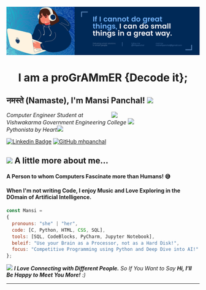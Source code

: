 ![Welcome to Mansi Panchal's Github Profile](./imgs/banner/MHPanchal_Banner.png)


<h1 align="center">
  I am a proGrAMmER {Decode it};
</h1>

<h2> नमस्ते (Namaste), I'm Mansi Panchal! <img src="https://media.giphy.com/media/mGcNjsfWAjY5AEZNw6/giphy.gif" width="50"></h2>
<img align='right' src="https://media.giphy.com/media/ieyl9zmCjO4b4t6qoY/giphy.gif" width="230">
<p><em>Computer Engineer Student at Vishwakarma Government Engineering College <img src="https://media.giphy.com/media/fYSnHlufseco8Fh93Z/giphy.gif" width="30">
  </br>Pythonista by Heart<img src="https://media.giphy.com/media/WUlplcMpOCEmTGBtBW/giphy.gif" width="30"> 
</em></p>

[![Linkedin Badge](https://img.shields.io/badge/-mhpanchal-blue?style=social&logo=Linkedin&logoColor=blue&link=https://www.linkedin.com/in/mhpanchal/)](https://www.linkedin.com/in/mhpanchal/)
[![GitHub mhpanchal](https://img.shields.io/github/followers/mhpanchal?label=follow&style=social)](https://github.com/mhpanchal)


## <img src="https://media.giphy.com/media/VgCDAzcKvsR6OM0uWg/giphy.gif" width="50"> A little more about me...  

#### A Person to whom Computers Fascinate more than Humans! 😅
#### When I'm not writing Code, I enjoy Music and Love Exploring in the DOmain of Artificial Intelligence.

```javascript
const Mansi = 
{
  pronouns: "she" | "her",
  code: [C, Python, HTML, CSS, SQL],
  tools: [SQL, CodeBlocks, PyCharm, Jupyter Notebook],
  beleif: "Use your Brain as a Processor, not as a Hard Disk!",
  focus: "Competitive Programming using Python and Deep Dive into AI!"
};
```

<img src="https://media.giphy.com/media/LnQjpWaON8nhr21vNW/giphy.gif" width="60"> <em><b>I Love Connecting with Different People.</b> So If You Want to Say <b>Hi, I'll Be Happy to Meet You More!</b> :)</em>

---
